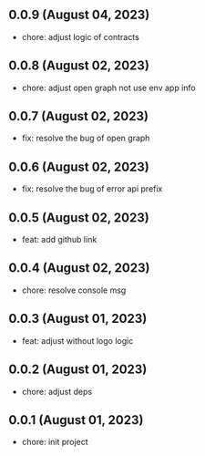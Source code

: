 ## 0.0.9 (August 04, 2023)

- chore: adjust logic of contracts

## 0.0.8 (August 02, 2023)

- chore: adjust open graph not use env app info

## 0.0.7 (August 02, 2023)

- fix: resolve the bug of open graph

## 0.0.6 (August 02, 2023)

- fix: resolve the bug of error api prefix

## 0.0.5 (August 02, 2023)

- feat: add github link

## 0.0.4 (August 02, 2023)

- chore: resolve console msg

## 0.0.3 (August 01, 2023)

- feat: adjust without logo logic

## 0.0.2 (August 01, 2023)

- chore: adjust deps

## 0.0.1 (August 01, 2023)

- chore: init project
